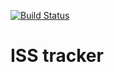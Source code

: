 [![Build Status](https://travis-ci.org/gossie/iss-tracker.svg?branch=master)](https://travis-ci.org/gossie/iss-tracker)

# ISS tracker
